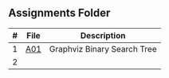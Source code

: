 ## Assignments Folder

|   #   | File | Description |
| :---: | ----------- | ----------|
|  1 | [A01](https://github.com/asaiahL9/4883-SoftwareTools-Logan/blob/main/Assignments/A03)      |Graphviz Binary Search Tree|  
|2| |           | 
